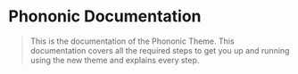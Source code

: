 # Phononic Documentation

> This is the documentation of the Phononic Theme. This documentation covers all the required steps to get you up and running using the new theme and explains every step.
